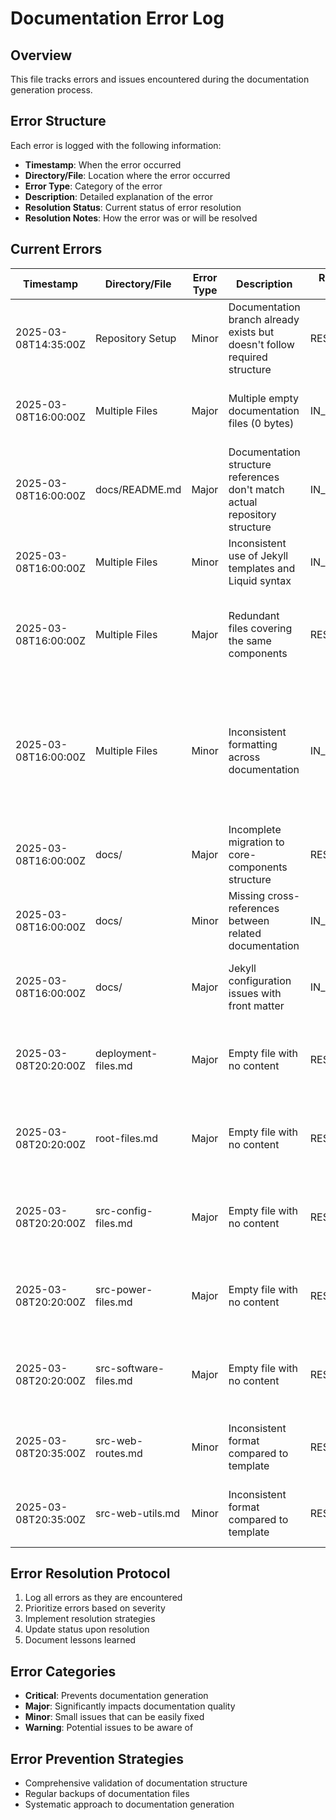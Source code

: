 # Documentation Error Log

## Overview
This file tracks errors and issues encountered during the documentation generation process.

## Error Structure
Each error is logged with the following information:
- **Timestamp**: When the error occurred
- **Directory/File**: Location where the error occurred
- **Error Type**: Category of the error
- **Description**: Detailed explanation of the error
- **Resolution Status**: Current status of error resolution
- **Resolution Notes**: How the error was or will be resolved

## Current Errors

| Timestamp | Directory/File | Error Type | Description | Resolution Status | Resolution Notes |
|-----------|---------------|------------|-------------|------------------|------------------|
| 2025-03-08T14:35:00Z | Repository Setup | Minor | Documentation branch already exists but doesn't follow required structure | RESOLVED | Structure being aligned to requirements |
| 2025-03-08T16:00:00Z | Multiple Files | Major | Multiple empty documentation files (0 bytes) | IN_PROGRESS | Five files populated with content, others pending consolidation |
| 2025-03-08T16:00:00Z | docs/README.md | Major | Documentation structure references don't match actual repository structure | IN_PROGRESS | README to be updated with accurate structure |
| 2025-03-08T16:00:00Z | Multiple Files | Minor | Inconsistent use of Jekyll templates and Liquid syntax | IN_PROGRESS | Standardizing template usage across files, 6 files completed |
| 2025-03-08T16:00:00Z | Multiple Files | Major | Redundant files covering the same components | RESOLVED | Content consolidated into core-components and web-interface directories |
| 2025-03-08T16:00:00Z | Multiple Files | Minor | Inconsistent formatting across documentation | IN_PROGRESS | Standardized formatting applied to setup.md, src-web-static.md, src-web-tests.md, src-web-routes.md, src-web-utils.md |
| 2025-03-08T16:00:00Z | docs/ | Major | Incomplete migration to core-components structure | RESOLVED | All core components migrated to appropriate directories |
| 2025-03-08T16:00:00Z | docs/ | Minor | Missing cross-references between related documentation | IN_PROGRESS | Cross-references being updated as files are standardized |
| 2025-03-08T16:00:00Z | docs/ | Major | Jekyll configuration issues with front matter | IN_PROGRESS | Front matter added to standardized files, others pending |
| 2025-03-08T20:20:00Z | deployment-files.md | Major | Empty file with no content | RESOLVED | File populated with comprehensive content following template |
| 2025-03-08T20:20:00Z | root-files.md | Major | Empty file with no content | RESOLVED | File populated with comprehensive content following template |
| 2025-03-08T20:20:00Z | src-config-files.md | Major | Empty file with no content | RESOLVED | File populated with comprehensive content following template |
| 2025-03-08T20:20:00Z | src-power-files.md | Major | Empty file with no content | RESOLVED | File populated with comprehensive content following template |
| 2025-03-08T20:20:00Z | src-software-files.md | Major | Empty file with no content | RESOLVED | File populated with comprehensive content following template |
| 2025-03-08T20:35:00Z | src-web-routes.md | Minor | Inconsistent format compared to template | RESOLVED | File standardized with proper template format |
| 2025-03-08T20:35:00Z | src-web-utils.md | Minor | Inconsistent format compared to template | RESOLVED | File standardized with proper template format |

## Error Resolution Protocol
1. Log all errors as they are encountered
2. Prioritize errors based on severity
3. Implement resolution strategies
4. Update status upon resolution
5. Document lessons learned

## Error Categories
- **Critical**: Prevents documentation generation
- **Major**: Significantly impacts documentation quality
- **Minor**: Small issues that can be easily fixed
- **Warning**: Potential issues to be aware of

## Error Prevention Strategies
- Comprehensive validation of documentation structure
- Regular backups of documentation files
- Systematic approach to documentation generation
